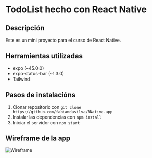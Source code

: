 # TodoList hecho con React Native

## Descripción

Este es un mini proyecto para el curso de React Native.

## Herramientas utilizadas

-  expo (~45.0.0)
-  expo-status-bar (~1.3.0)
-  Tailwind

## Pasos de instalacións

1. Clonar repositorio con `git clone https://github.com/fabiandasilva/RNative-app`
2. Instalar las dependencias con `npm install`
3. Iniciar el servidor con `npm start`

## Wireframe de la app

![Wireframe](https://i.ibb.co/Bn153Ky/bakery.png)
